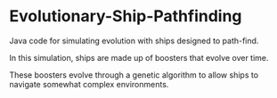 # Evolutionary-Ship-Pathfinding

Java code for simulating evolution with ships designed to path-find.

In this simulation, ships are made up of boosters that evolve over time.

These boosters evolve through a genetic algorithm to allow ships to navigate somewhat complex environments.
